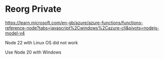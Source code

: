 # Reorg Private


https://learn.microsoft.com/en-gb/azure/azure-functions/functions-reference-node?tabs=javascript%2Cwindows%2Cazure-cli&pivots=nodejs-model-v4


Node 22 with Linux OS did not work

Use Node 20 with Windows